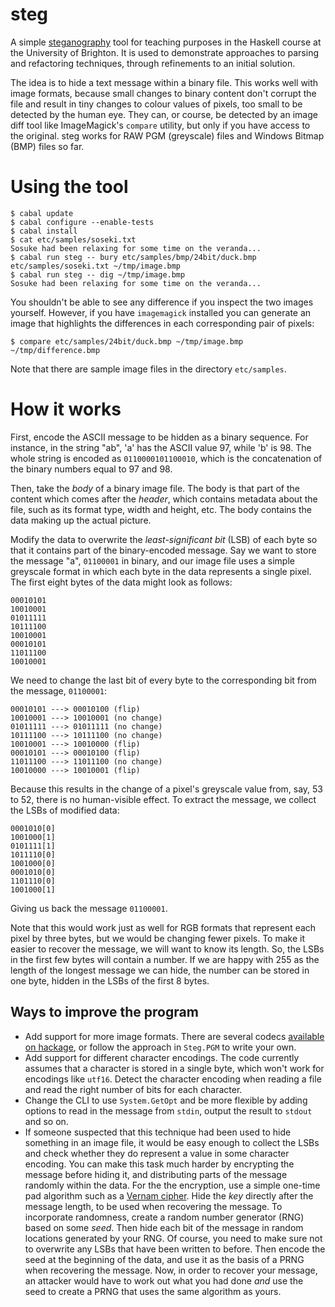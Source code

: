 steg
====

A simple [steganography](http://en.wikipedia.org/wiki/Steganography)
tool for teaching purposes in the Haskell course at the University of
Brighton. It is used to demonstrate approaches to parsing and
refactoring techniques, through refinements to an initial solution.

The idea is to hide a text message within a binary file. This works
well with image formats, because small changes to binary content don't
corrupt the file and result in tiny changes to colour values of
pixels, too small to be detected by the human eye. They can, or
course, be detected by an image diff tool like ImageMagick's `compare`
utility, but only if you have access to the original. steg works for
RAW PGM (greyscale) files and Windows Bitmap (BMP) files so far.

Using the tool
==============

````
$ cabal update
$ cabal configure --enable-tests
$ cabal install
$ cat etc/samples/soseki.txt
Sosuke had been relaxing for some time on the veranda...
$ cabal run steg -- bury etc/samples/bmp/24bit/duck.bmp etc/samples/soseki.txt ~/tmp/image.bmp 
$ cabal run steg -- dig ~/tmp/image.bmp
Sosuke had been relaxing for some time on the veranda...
````

You shouldn't be able to see any difference if you inspect the two images 
yourself. However, if you have `imagemagick` installed you can generate an
image that highlights the differences in each corresponding pair of pixels:

```
$ compare etc/samples/24bit/duck.bmp ~/tmp/image.bmp ~/tmp/difference.bmp
```

Note that there are sample image files in the directory `etc/samples`. 

How it works
============

First, encode the ASCII message to be hidden as a binary sequence. For
instance, in the string "ab", 'a' has the ASCII value 97, while 'b'
is 98. The whole string is encoded as `0110000101100010`, which is the
concatenation of the binary numbers equal to 97 and 98.

Then, take the *body* of a binary image file. The body is that part of
the content which comes after the *header*, which contains metadata
about the file, such as its format type, width and height, etc. The
body contains the data making up the actual picture. 

Modify the data to overwrite the *least-significant bit* (LSB) of each
byte so that it contains part of the binary-encoded message. Say we
want to store the message "a", `01100001` in binary, and our image
file uses a simple greyscale format in which each byte in the data
represents a single pixel. The first eight bytes of the data might
look as follows:

````
00010101
10010001 
01011111 
10111100 
10010001 
00010101 
11011100 
10010001 
```` 

We need to change the last bit of every byte to the corresponding bit
from the message, `01100001`: 

```` 
00010101 ---> 00010100 (flip)
10010001 ---> 10010001 (no change) 
01011111 ---> 01011111 (no change)
10111100 ---> 10111100 (no change) 
10010001 ---> 10010000 (flip)
00010101 ---> 00010100 (flip) 
11011100 ---> 11011100 (no change)
10010000 ---> 10010001 (flip) 
```` 

Because this results in the change of a pixel's greyscale value from,
say, 53 to 52, there is no human-visible effect. To extract the
message, we collect the LSBs of modified data: 

```` 
0001010[0]
1001000[1] 
0101111[1] 
1011110[0] 
1001000[0] 
0001010[0] 
1101110[0]
1001000[1] 
```` 

Giving us back the message `01100001`.

Note that this would work just as well for RGB formats that represent
each pixel by three bytes, but we would be changing fewer pixels. To
make it easier to recover the message, we will want to know its
length. So, the LSBs in the first few bytes will contain a number. If
we are happy with 255 as the length of the longest message we can
hide, the number can be stored in one byte, hidden in the LSBs of the
first 8 bytes.

Ways to improve the program 
---------------------------

* Add support for more image formats. There are several codecs
  [available on hackage](https://hackage.haskell.org/packages/#cat:Codec),
  or follow the approach in `Steg.PGM` to write your own.
* Add support for different character encodings. The code currently assumes
  that a character is stored in a single byte, which won't work for
  encodings like `utf16`. Detect the character encoding when reading a file 
  and read the right number of bits for each character. 
* Change the CLI to use `System.GetOpt` and be more flexible by adding
  options to read in the message from `stdin`, output the result to
  `stdout` and so on.
* If someone suspected that this technique had been used to hide
  something in an image file, it would be easy enough to collect the
  LSBs and check whether they do represent a value in some character
  encoding. You can make this task much harder by encrypting the
  message before hiding it, and distributing parts of the message
  randomly within the data. For the the encryption, use a simple
  one-time pad algorithm such as a
  [Vernam cipher](http://mess.ninjalith.com/cs/stream_ciphers). Hide
  the *key* directly after the message length, to be used when
  recovering the message. To incorporate randomness, create a random
  number generator (RNG) based on some *seed*. Then hide each bit of
  the message in random locations generated by your RNG. Of course,
  you need to make sure not to overwrite any LSBs that have been
  written to before. Then encode the seed at the beginning of the
  data, and use it as the basis of a PRNG when recovering the
  message. Now, in order to recover your message, an attacker would
  have to work out what you had done *and* use the seed to create a
  PRNG that uses the same algorithm as yours.
